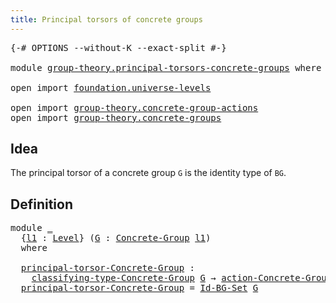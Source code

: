```yaml
---
title: Principal torsors of concrete groups
---
```


<pre class="Agda"><a id="62" class="Symbol">{-#</a> <a id="66" class="Keyword">OPTIONS</a> <a id="74" class="Pragma">--without-K</a> <a id="86" class="Pragma">--exact-split</a> <a id="100" class="Symbol">#-}</a>

<a id="105" class="Keyword">module</a> <a id="112" href="group-theory.principal-torsors-concrete-groups.html" class="Module">group-theory.principal-torsors-concrete-groups</a> <a id="159" class="Keyword">where</a>

<a id="166" class="Keyword">open</a> <a id="171" class="Keyword">import</a> <a id="178" href="foundation.universe-levels.html" class="Module">foundation.universe-levels</a>

<a id="206" class="Keyword">open</a> <a id="211" class="Keyword">import</a> <a id="218" href="group-theory.concrete-group-actions.html" class="Module">group-theory.concrete-group-actions</a>
<a id="254" class="Keyword">open</a> <a id="259" class="Keyword">import</a> <a id="266" href="group-theory.concrete-groups.html" class="Module">group-theory.concrete-groups</a>
</pre>
## Idea

The principal torsor of a concrete group `G` is the identity type of `BG`.

## Definition

<pre class="Agda"><a id="408" class="Keyword">module</a> <a id="415" href="group-theory.principal-torsors-concrete-groups.html#415" class="Module">_</a>
  <a id="419" class="Symbol">{</a><a id="420" href="group-theory.principal-torsors-concrete-groups.html#420" class="Bound">l1</a> <a id="423" class="Symbol">:</a> <a id="425" href="Agda.Primitive.html#597" class="Postulate">Level</a><a id="430" class="Symbol">}</a> <a id="432" class="Symbol">(</a><a id="433" href="group-theory.principal-torsors-concrete-groups.html#433" class="Bound">G</a> <a id="435" class="Symbol">:</a> <a id="437" href="group-theory.concrete-groups.html#2028" class="Function">Concrete-Group</a> <a id="452" href="group-theory.principal-torsors-concrete-groups.html#420" class="Bound">l1</a><a id="454" class="Symbol">)</a>
  <a id="458" class="Keyword">where</a> 

  <a id="468" href="group-theory.principal-torsors-concrete-groups.html#468" class="Function">principal-torsor-Concrete-Group</a> <a id="500" class="Symbol">:</a>
    <a id="506" href="group-theory.concrete-groups.html#2429" class="Function">classifying-type-Concrete-Group</a> <a id="538" href="group-theory.principal-torsors-concrete-groups.html#433" class="Bound">G</a> <a id="540" class="Symbol">→</a> <a id="542" href="group-theory.concrete-group-actions.html#807" class="Function">action-Concrete-Group</a> <a id="564" href="group-theory.principal-torsors-concrete-groups.html#420" class="Bound">l1</a> <a id="567" href="group-theory.principal-torsors-concrete-groups.html#433" class="Bound">G</a>
  <a id="571" href="group-theory.principal-torsors-concrete-groups.html#468" class="Function">principal-torsor-Concrete-Group</a> <a id="603" class="Symbol">=</a> <a id="605" href="group-theory.concrete-groups.html#4486" class="Function">Id-BG-Set</a> <a id="615" href="group-theory.principal-torsors-concrete-groups.html#433" class="Bound">G</a>
</pre>